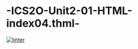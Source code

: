 # -ICS2O-Unit2-01-HTML-index04.thml-
[![linter](https://github.com/haninhasan22/Unit2-01-HTML-index04.thml/workflows/linter/badge.svg)](https://github.com/marketplace/actions/super-linter)
